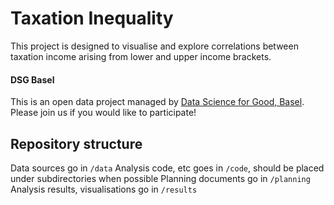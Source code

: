 # Taxation Inequality
This project is designed to visualise and explore correlations between taxation income arising from lower and upper income brackets.

#### DSG Basel
This is an open data project managed by [Data Science for Good, Basel](http://bit.ly/DSGBasel). Please join us if you would like to participate!

## Repository structure
Data sources go in `/data`
Analysis code, etc goes in `/code`, should be placed under subdirectories when possible
Planning documents go in `/planning`
Analysis results, visualisations go in `/results`
